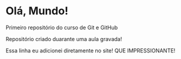 # Olá, Mundo!
 Primeiro repositório do curso de Git e GitHub

Repositório criado duarante uma aula gravada!

Essa linha eu adicionei diretamente no site! QUE IMPRESSIONANTE!
